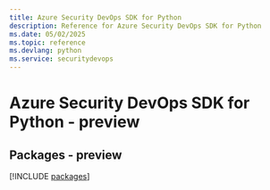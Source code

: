 ```yaml
---
title: Azure Security DevOps SDK for Python
description: Reference for Azure Security DevOps SDK for Python
ms.date: 05/02/2025
ms.topic: reference
ms.devlang: python
ms.service: securitydevops
---
```

# Azure Security DevOps SDK for Python - preview
## Packages - preview
[!INCLUDE [packages](security-devops-index.md)]